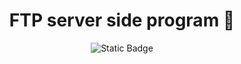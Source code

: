 <h1 align="center"> FTP server side program 🐞</h1>

<p align="center">
<img alt="Static Badge" src="https://img.shields.io/badge/dive_into-shields.io-blue?link=https%3A%2F%2Fshields.io%2Fbadges">
</p>

